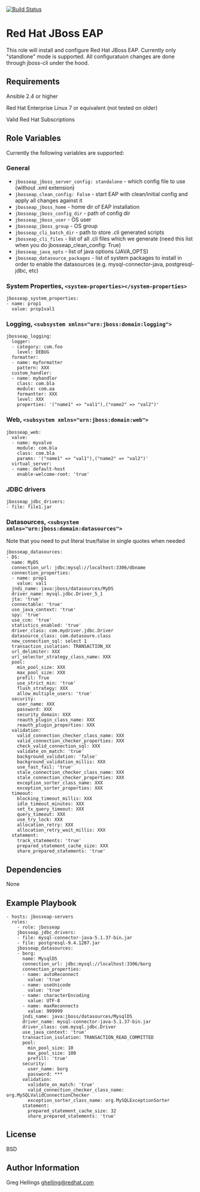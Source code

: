 [![Build Status](https://travis-ci.org/oasis-roles/jbosseap.svg?branch=master)](https://travis-ci.org/oasis-roles/jbosseap)

Red Hat JBoss EAP
===========

This role will install and configure Red Hat JBoss EAP. Currently only
"standlone" mode is supported. All configuratuon changes are done through
jboss-cli under the hood.

Requirements
------------

Ansible 2.4 or higher

Red Hat Enterprise Linux 7 or equivalent (not tested on older)

Valid Red Hat Subscriptions

Role Variables
--------------

Currently the following variables are supported:

### General

* `jbosseap_jboss_server_config: standalone` - which config file to use
  (without .xml extension)
* `jbosseap_clean_config: False` - start EAP with clean/initial config and
  apply all changes against it
* `jbosseap_jboss_home` - home dir of EAP installation
* `jbosseap_jboss_config_dir` - path of config dir
* `jbosseap_jboss_user` - OS user
* `jbosseap_jboss_group` - OS group
* `jbosseap_cli_batch_dir` - path to store .cli generated scripts
* `jbosseap_cli_files` - list of all .cli files which we generate (need this
  list when you do jbosseap_clean_config: True)
* `jbosseap_java_opts` - list of java options (JAVA_OPTS)
* `jbosseap_datasource_packages` - list of system packages to install in order
  to enable the datasources (e.g. mysql-connector-java, postgresql-jdbc, etc)

### System Properties, `<system-properties></system-properties>`
```
jbosseap_system_properties:
- name: prop1
  value: prop1val1
```

### Logging, `<subsystem xmlns="urn:jboss:domain:logging">`
```
jbosseap_logging:
  logger:
  - category: com.foo
    level: DEBUG
  formatter:
  - name: myformatter
    pattern: XXX
  custom_handler:
  - name: myhandler
    class: com.bla
    module: com.aa
    formantter: XXX
    level: XXX
    properties: '("name1" => "val1"),("name2" => "val2")'
```

### Web, `<subsystem xmlns="urn:jboss:domain:web">`
```
jbosseap_web:
  valve:
  - name: myvalve
    module: com.bla
    class: com.bla
    params: '("name1" => "val1"),("name2" => "val2")'
  virtual_server:
  - name: default-host
    enable-welcome-root: 'true'
```

### JDBC drivers
```
jbosseap_jdbc_drivers:
- file: file1.jar
```

### Datasources, `<subsystem xmlns="urn:jboss:domain:datasources">`
Note that you need to put literal true/false in single quotes when needed
```
jbosseap_datasources:
- DS:
  name: MyDS
  connection_url: jdbc:mysql://localhost:3306/dbname
  connection_properties:
  - name: prop1
    value: val1
  jndi_name: java:jboss/datasources/MyDS
  driver_name: mysql.jdbc.Driver_5_1
  jta: 'true'
  connectable: 'true'
  use_java_context: 'true'
  spy: 'true'
  use_ccm: 'true'
  statistics_enabled: 'true'
  driver_class: com.mydriver.jdbc.Driver
  datasource_class: com.datasoure.class
  new_connection_sql: select 1
  transaction_isolation: TRANSACTION_XX
  url_delimiter: XXX
  url_selector_strategy_class_name: XXX
  pool:
    min_pool_size: XXX
    max_pool_size: XXX
    prefil: True
    use_strict_min: 'true'
    flush_strategy: XXX
    allow_multiple_users: 'true'
  security:
    user_name: XXX
    password: XXX
    security_domain: XXX
    reauth_plugin_class_name: XXX
    reauth_plugin_properties: XXX
  validation:
    valid_connection_checker_class_name: XXX
    valid_connection_checker_properties: XXX
    check_valid_connection_sql: XXX
    validate_on_match: 'true'
    background_validation: 'false'
    background_validation_millis: XXX
    use_fast_fail: 'true'
    stale_connection_checker_class_name: XXX
    stale_connection_checker_properties: XXX
    exception_sorter_class_name: XXX
    exception_sorter_properties: XXX
  timeout:
    blocking_timeout_millis: XXX
    idle_timeout_minutes: XXX
    set_tx_query_timeout: XXX
    query_timeout: XXX
    use_try_lock: XXX
    allocation_retry: XXX
    allocation_retry_wait_millis: XXX
  statement:
    track_statements: 'true'
    prepared_statement_cache_size: XXX
    share_prepared_statements: 'true'
```
    

Dependencies
------------

None

Example Playbook
----------------

```
- hosts: jbosseap-servers
  roles:
    - role: jbosseap
    jbosseap_jdbc_drivers:
    - file: mysql-connector-java-5.1.37-bin.jar
    - file: postgresql-9.4.1207.jar
    jbosseap_datasources:
    - borg:
      name: MysqlDS
      connection_url: jdbc:mysql://localhost:3306/borg
      connection_properties:
      - name: autoReconnect
        value: 'true'
      - name: useUnicode
        value: 'true'
      - name: characterEncoding
        value: UTF-8
      - name: maxReconnects
        value: 999999
      jndi_name: java:jboss/datasources/MysqlDS
      driver_name: mysql-connector-java-5.1.37-bin.jar
      driver_class: com.mysql.jdbc.Driver
      use_java_context: 'true'
      transaction_isolation: TRANSACTION_READ_COMMITTED
      pool:
        min_pool_size: 10
        max_pool_size: 100
        prefill: 'true'
      security:
        user_name: borg
        password: ***
      validation:
        validate_on_match: 'true'
        valid_connection_checker_class_name: org.MySQLValidConnectionChecker
        exception_sorter_class_name: org.MySQLExceptionSorter
      statement:
        prepared_statement_cache_size: 32
        share_prepared_statements: 'true'
```

License
-------

BSD

Author Information
------------------

Greg Hellings <ghelling@redhat.com>
